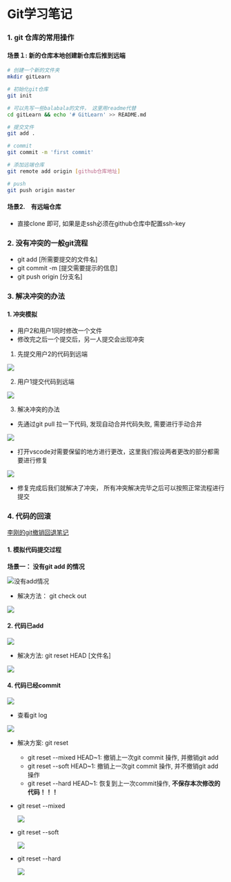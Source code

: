 #  Git学习笔记

### 1. git 仓库的常用操作

#### 场景１: 新的仓库本地创建新仓库后推到远端

```bash
# 创建一个新的文件夹
mkdir gitLearn

# 初始化git仓库
git init

# 可以先写一些balabala的文件，　这里用readme代替
cd gitLearn && echo '# GitLearn' >> README.md

# 提交文件
git add .

# commit
git commit -m 'first commit'

# 添加远端仓库
git remote add origin [github仓库地址]

# push
git push origin master

```

#### 场景2.　有远端仓库

+ 直接clone 即可, 如果是走ssh必须在github仓库中配置ssh-key

### 2. 没有冲突的一般git流程

+ git add [所需要提交的文件名]
+ git commit -m [提交需要提示的信息]
+ git push origin [分支名]

### 3. 解决冲突的办法

#### 1. 冲突模拟

+ 用户2和用户1同时修改一个文件
+ 修改完之后一个提交后，另一人提交会出现冲突

1. 先提交用户2的代码到远端

![](/home/cyx/Desktop/Learning/gitLearn/img/选区_013.png)

2. 用户1提交代码到远端

![](/home/cyx/Desktop/Learning/gitLearn/img/选区_014.png)

3. 解决冲突的办法

+ 先通过git pull 拉一下代码, 发现自动合并代码失败, 需要进行手动合并

![](/home/cyx/Desktop/Learning/gitLearn/img/选区_015.png)

+ 打开vscode对需要保留的地方进行更改，这里我们假设两者更改的部分都需要进行修复

![](/home/cyx/Desktop/Learning/gitLearn/img/选区_016.png)

+ 修复完成后我们就解决了冲突， 所有冲突解决完毕之后可以按照正常流程进行提交

### 4. 代码的回滚

[李刚的git撤销回退笔记](https://blog.csdn.net/ligang2585116/article/details/71094887)

#### 1. 模拟代码提交过程

**场景一： 没有git add 的情况**

![没有add情况](/home/cyx/Desktop/Learning/gitLearn/img/选区_018.png)

+ 解决方法： git check out

![](/home/cyx/Desktop/Learning/gitLearn/img/选区_019.png)

#### 2. 代码已add

![](/home/cyx/Desktop/Learning/gitLearn/img/选区_021.png)

+ 解决方法: git reset HEAD [文件名]

![](/home/cyx/Desktop/Learning/gitLearn/img/选区_022.png)

#### 4. 代码已经commit

![](/home/cyx/Desktop/Learning/gitLearn/img/选区_022.png)

+ 查看git log

![](/home/cyx/Desktop/Learning/gitLearn/img/选区_024.png)

+ 解决方案: git reset 

  + git reset --mixed HEAD~1: 撤销上一次git commit 操作, 并撤销git add
  + git reset --soft HEAD~1: 撤销上一次git commit 操作, 并不撤销git add 操作
  + git reset --hard HEAD~1: 恢复到上一次commit操作, **不保存本次修改的代码！！！**

+ git reset --mixed

  ![](/home/cyx/Desktop/Learning/gitLearn/img/选区_027.png)

+ git reset --soft

  ![](/home/cyx/Desktop/Learning/gitLearn/img/选区_028.png)

+ git reset --hard

  ![](/home/cyx/Desktop/Learning/gitLearn/img/选区_029.png)

